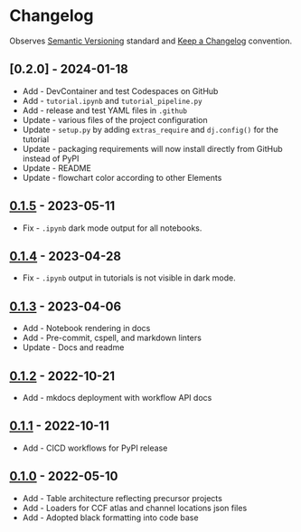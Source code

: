 # Changelog

Observes [Semantic Versioning](https://semver.org/spec/v2.0.0.html) standard and
[Keep a Changelog](https://keepachangelog.com/en/1.0.0/) convention.

## [0.2.0] - 2024-01-18
+ Add - DevContainer and test Codespaces on GitHub
+ Add - `tutorial.ipynb` and `tutorial_pipeline.py`  
+ Add - release and test YAML files in `.github`
+ Update - various files of the project configuration
+ Update - `setup.py` by adding `extras_require` and `dj.config()` for the tutorial
+ Update - packaging requirements will now install directly from GitHub instead of PyPI
+ Update - README
+ Update - flowchart color according to other Elements

## [0.1.5] - 2023-05-11

+ Fix - `.ipynb` dark mode output for all notebooks.

## [0.1.4] - 2023-04-28

+ Fix - `.ipynb` output in tutorials is not visible in dark mode.

## [0.1.3] - 2023-04-06

+ Add - Notebook rendering in docs
+ Add - Pre-commit, cspell, and markdown linters
+ Update - Docs and readme

## [0.1.2] - 2022-10-21

+ Add - mkdocs deployment with workflow API docs

## [0.1.1] - 2022-10-11

+ Add - CICD workflows for PyPI release

## [0.1.0] - 2022-05-10

+ Add - Table architecture reflecting precursor projects
+ Add - Loaders for CCF atlas and channel locations json files
+ Add - Adopted black formatting into code base

[0.1.5]: https://github.com/datajoint/element-electrode-localization/releases/tag/0.1.5
[0.1.4]: https://github.com/datajoint/element-electrode-localization/releases/tag/0.1.4
[0.1.3]: https://github.com/datajoint/element-electrode-localization/releases/tag/0.1.3
[0.1.2]: https://github.com/datajoint/element-electrode-localization/releases/tag/0.1.2
[0.1.1]: https://github.com/datajoint/element-electrode-localization/releases/tag/0.1.1
[0.1.0]: https://github.com/datajoint/element-electrode-localization/releases/tag/0.1.0
